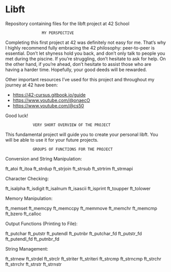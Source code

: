 # Libft
Repository containing files for the libft project at 42 School

					MY PERSPECTIVE
Completing this first project at 42 was definitely not easy for me. That’s why I highly recommend fully embracing the 42 philosophy: peer-to-peer is essential. Don’t let shyness hold you back, and don’t only talk to  people you met during the piscine. If you’re struggling, don’t hesitate to ask for help. On the other hand, if you’re ahead, don’t hesitate to assist those who are having a harder time. Hopefully, your good deeds will be rewarded.

Other important resources I’ve used for this project and throughout my journey at 42 have been:
- https://42-cursus.gitbook.io/guide
- https://www.youtube.com/@onaecO
- https://www.youtube.com/@cs50

Good luck!
					
				VERY SHORT OVERVIEW OF THE PROJECT
This fundamental project will guide you to create your personal libft.
You will be able to use it for your future projects.

				GROUPS OF FUNCTIONS FOR THE PROJECT
				
Conversion and String Manipulation:

ft_atoi
ft_itoa
ft_strdup
ft_strjoin
ft_strsub
ft_strtrim
ft_strmapi

Character Checking:

ft_isalpha
ft_isdigit
ft_isalnum
ft_isascii
ft_isprint
ft_toupper
ft_tolower

Memory Manipulation:

ft_memset
ft_memcpy
ft_memccpy
ft_memmove
ft_memchr
ft_memcmp
ft_bzero
ft_calloc

Output Functions (Printing to File):

ft_putchar
ft_putstr
ft_putendl
ft_putnbr
ft_putchar_fd
ft_putstr_fd
ft_putendl_fd
ft_putnbr_fd

String Management:

ft_strnew
ft_strdel
ft_strclr
ft_striter
ft_striteri
ft_strcmp
ft_strncmp
ft_strchr
ft_strrchr
ft_strstr
ft_strnstr
